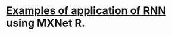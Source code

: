 
[Examples of application of RNN](https://jeremiedb.github.io/mxnet_R_bucketing/) using MXNet R.
===============================================================================================
